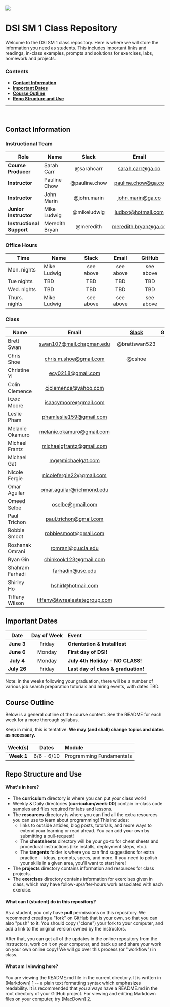 # ![](https://ga-dash.s3.amazonaws.com/production/assets/logo-9f88ae6c9c3871690e33280fcf557f33.png)
# DSI SM 1 Class Repository

Welcome to the DSI SM 1 class repository. Here is where
we will store the information you need as students. This includes important
links and readings, in-class examples, prompts and solutions for exercises,
labs, homework and projects.

<!--In order to submit your homework to this repo and share it with your
instructional team and classmates, please follow the
**[Homework Submission Process](homework_submission_process.md)**
*[note: this document has not been uploaded yet]*. -->

### Contents

- [**Contact Information**](#contact-information)
- [**Important Dates**](#important-dates)
- [**Course Outline**](#course-outline)
- [**Repo Structure and Use**](#repo-structure-and-use)

---

<br>

## Contact Information

### Instructional Team

| Role                      | Name               | Slack               | Email                    | GitHub                 |
|---------------------------|--------------------|:-------------------:|:------------------------:|:----------------------:|
| **Course Producer**       | Sarah Carr         | @sarahcarr          | sarah.carr@ga.co         | [sarahcarr][sarahcarr] |
| **Instructor**            | Pauline Chow       | @pauline.chow       | pauline.chow@ga.co       | [pauline][pauline]     |
| **Instructor**            | John Marin         | @john.marin         | john.marin@ga.co         | [j-a-marin][j-a-marin] |
| **Junior Instructor**     | Mike Ludwig        | @mikeludwig         | ludbot@hotmail.com       | [mikeludwig][mikeludwig] |
| **Instructional Support** | Meredith Bryan     | @meredith           | meredith.bryan@ga.co     | [mer8][mer8]           |

[sarahcarr]: https://github.com/SarahCarr
[pauline]:   https://github.com/powchow
[j-a-marin]: https://github.com/j-a-marin
[mikeludwig]: https://github.com/mikeludwig
[mer8]:      https://github.com/mer8  

### Office Hours

| Time           | Name            | Slack      | Email                   | GitHub                                        |
|----------------|-----------------|:----------:|:-----------------------:|:---------------------------------------------:|
| Mon. nights    | Mike Ludwig     | see above  | see above               | see above                                     |
| Tue  nights    | TBD             | TBD        | TBD                     | TBD                                           |
| Wed. nights    | TBD             | TBD        | TBD                     | TBD                                           |
| Thurs. nights  | Mike Ludwig     | see above  | see above               | see above                                     | 



### Class

| Name                 | Email                          | [Slack](https://ga-students.slack.com) | GitHub             |
|----------------------|:------------------------------:|:-----------------:|:---------------------------------------:|
| Brett	Swan	         | swan107@mail.chapman.edu       | @brettswan523     | 
| Chris	Shoe	         | chris.m.shoe@gmail.com         | @cshoe            | 
| Christine	Yi	       | ecy0218@gmail.com              | 
| Colin	Clemence	     | cjclemence@yahoo.com           | 
| Isaac	Moore	         | isaacymoore@gmail.com          | 
| Leslie Pham          | phamleslie159@gmail.com        | 
| Melanie Okamuro      | melanie.okamuro@gmail.com      | 
| Michael	Frantz       | michaelgfrantz@gmail.com       | 
| Michael	Gat          | mg@michaelgat.com              | 
| Nicole	Fergie       | nicolefergie22@gmail.com       | 	
| Omar	Aguilar        | omar.aguilar@richmond.edu      | 	
| Omeed	Selbe          | oselbe@gmail.com               | 	
| Paul	Trichon        | paul.trichon@gmail.com         | 	
| Robbie	Smoot        | robbiesmoot@gmail.com          | 	
| Roshanak	Omrani     | romrani@g.ucla.edu             | 	
| Ryan	Gin            | chinkook123@gmail.com          | 	
| Shahram Farhadi      | farhadin@usc.edu               | 	
| Shirley	Ho           | hshirl@hotmail.com             | 	
| Tiffany	Wilson       | tiffany@twrealestategroup.com  |


## Important Dates

| Date             | Day of Week | Event |
|:----------------:|:-----------:|:------|
| **June 3**       | Friday      | **Orientation & Installfest**       |
| **June 6**       | Monday      | **First day of DSI!**               |
| **July 4**       | Monday      | **July 4th Holiday - NO CLASS!**    |
| **July 26**      | Friday      | **Last day of class & graduation!** |


Note: in the weeks following your graduation, there will be a number of various
job search preparation tutorials and hiring events, with dates TBD.

## Course Outline

Below is a general outline of the course content. See the README for each week for a more thorough syllabus.

Keep in mind, this is tentative. **We may (and shall) change topics and dates as necessary.**

| Week(s)     | Dates         | Module                         |
|:-----------:|:-------------:|:-------------------------------|
| **Week 1**  | 6/6 - 6/10     | Programming Fundamentals         |


## Repo Structure and Use

#### What's in here?

- The **curriculum** directory is where you can put your class work!
- Weekly & Daily directories (**curriculum/week-00**) contain in-class code samples and
  files required for labs and lessons.
- The **resources** directory is where you can find all the extra resources you
  can use to learn about programming! This includes:
  - links to outside articles, blog posts, tutorials, and more ways to extend
    your learning or read ahead. You can add your own by submitting a pull-request!
  - The **cheatsheets** directory will be your go-to for cheat sheets and
    procedural instructions (like installs, deployment steps, etc.).
  - The **tangents** folder is where you can find suggestions for extra
    practice -- ideas, prompts, specs, and more. If you need to polish your
    skills in a given area, you'll want to start here!
- The **projects** directory contains information and resources for class
  projects.
- The **exercises** directory contains information for exercises given in class, which
  may have follow-up/after-hours work associated with each exercise. 

#### What can I (student) do in this repository?

As a student, you only have **pull** permissions on this repository. We recommend
creating a "fork" on GitHub that is your own, so that you can also "push" to it.
You should copy ("clone") your fork to your computer, and add a link to the
original version owned by the instructors.

After that, you can get all of the updates in the online repository from the
instructors, work on it on your computer, and back up and share your work on
your own online copy! We will go over this process (or "workflow") in class.

#### What am I viewing here?

You are viewing the README.md file in the current directory. It is written in
[Markdown] [1] -- a plain text formatting syntax which emphasizes readability.
It is recommended that you always have a README.md in the root directory of
your GitHub project. For viewing and editing Markdown files on your
computer, try [MacDown] [2].

[1]: http://daringfireball.net/projects/markdown/    "Markdown"
[2]: http://macdown.uranusjr.com/                    "MacDown"
